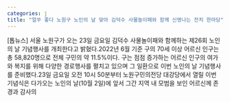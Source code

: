 ```yaml
---
categories: j
title: "얼쑤 좋다 노원구 노인의 날 맞아 김덕수 사물놀이패와 함께 신명나는 잔치 한마당"
---
```

[톱뉴스] 서울 노원구가 오는 23일 금요일 김덕수 사물놀이패와 함께하는 제26회 노인의 날 기념행사를 개최한다고 밝혔다.2022년 6월 기준 구의 70세 이상 어르신 인구는 총 58,820명으로 전체 구민의 약 11.5%이다. 구는 점점 증가하는 어르신 인구의 여가와 복지를 위해 다양한 경로행사를 펼치고 있으며 그 일환으로 이번 노인의 날 기념행사를 준비했다.23일 금요일 오전 10시 50분부터 노원구민의전당 대강당에서 열릴 이번 기념식은 다가오는 노인의 날(10월 2일)에 앞서 그간 지역 내 모범을 보인 어르신께 존경과 감사의